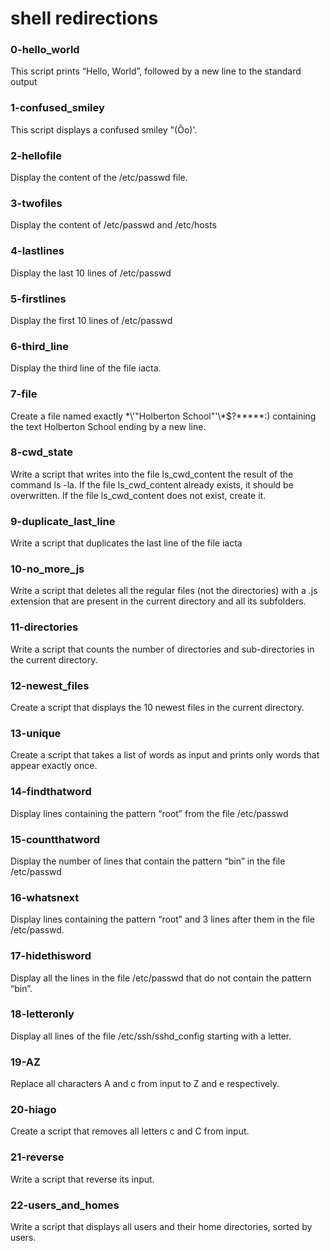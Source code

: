 # shell redirections
### 0-hello_world
This script prints “Hello, World”, followed by a new line to the standard output

### 1-confused_smiley
This script displays a confused smiley "(Ôo)'.

### 2-hellofile
Display the content of the /etc/passwd file.

### 3-twofiles
Display the content of /etc/passwd and /etc/hosts

### 4-lastlines
Display the last 10 lines of /etc/passwd

### 5-firstlines
Display the first 10 lines of /etc/passwd

### 6-third_line
Display the third line of the file iacta.

### 7-file
Create a file named exactly \*\\'"Holberton School"\'\\*$\?\*\*\*\*\*:) containing the text Holberton School ending by a new line.

### 8-cwd_state
Write a script that writes into the file ls_cwd_content the result of the command ls -la. If the file ls_cwd_content already exists, it should be overwritten. If the file ls_cwd_content does not exist, create it.

### 9-duplicate_last_line
Write a script that duplicates the last line of the file iacta

### 10-no_more_js
Write a script that deletes all the regular files (not the directories) with a .js extension that are present in the current directory and all its subfolders.

### 11-directories
Write a script that counts the number of directories and sub-directories in the current directory.

### 12-newest_files
Create a script that displays the 10 newest files in the current directory.

### 13-unique
Create a script that takes a list of words as input and prints only words that appear exactly once.

### 14-findthatword
Display lines containing the pattern “root” from the file /etc/passwd

### 15-countthatword
Display the number of lines that contain the pattern “bin” in the file /etc/passwd

### 16-whatsnext
Display lines containing the pattern “root” and 3 lines after them in the file /etc/passwd.

### 17-hidethisword
Display all the lines in the file /etc/passwd that do not contain the pattern “bin”.

### 18-letteronly
Display all lines of the file /etc/ssh/sshd_config starting with a letter.

### 19-AZ
Replace all characters A and c from input to Z and e respectively.

### 20-hiago
Create a script that removes all letters c and C from input.

### 21-reverse
Write a script that reverse its input.

### 22-users_and_homes
Write a script that displays all users and their home directories, sorted by users.


